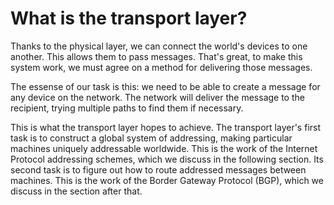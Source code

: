 # What is the transport layer?

Thanks to the physical layer, we can connect the world's devices to one another.
This allows them to pass messages. That's great, to make this system work, we
must agree on a method for
delivering those messages.

The essense of our task is this: we need to be able to create a message for any
device on the network. The network will deliver the message to the recipient,
trying multiple paths to find them if necessary.

This is what the transport layer hopes to achieve. The transport layer's first task is to construct a global system of addressing, making particular machines uniquely addressable worldwide. This is the work of the Internet Protocol addressing schemes, which we discuss in the following section.
Its second task is to figure out how to route addressed messages between machines. This is the work of the Border Gateway Protocol (BGP), which we discuss in the section after that.

